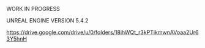 WORK IN PROGRESS 

UNREAL ENGINE VERSION 5.4.2


https://drive.google.com/drive/u/0/folders/18ihWQt_r3kPTikmwnAVoaa2Ur63Y5hnH
